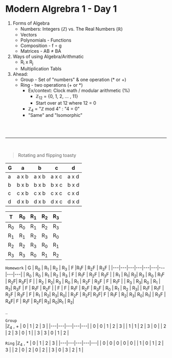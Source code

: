 # Modern Algrebra 1 - Day 1

1. Forms of Algebra
    * Numbers: Integers (ℤ) vs. The Real Numbers (ℝ)
    * Vectors
    * Polynomials - Functions
    * Composition - f ∘ g
    * Matrices - AB ≠ BA
1. Ways of using Algebra/Arithmatic
    * R<sub>i</sub> x R<sub>j</sub>
    * Multiplication Tabls
1. Ahead:
    * Group - Set of "numbers" & one operation (* or +)
    * Ring - two operations (+ or *)
        * Ex/context: Clock math / modular arithmetic (%)
            * ℤ<sub>12</sub> = {0, 1, 2, ... , 11}
            * Start over at 12 where 12 = 0
        * ℤ<sub>4</sub> = "ℤ mod 4" : "4 = 0"
        * "Same" and "Isomorphic"

</br>
</br>

---

</br>

> Rotating and flipping toasty

| G | a | b | c | d |
|---|---|---|---|---|
| a | a x b | a x b | a x c | a x d |
| b | b x b | b x b | b x c | b x d |
| c | c x b | c x b | c x c | c x d |
| d | d x b | d x b | d x c | d x d |

| T | R<sub>0</sub> | R<sub>1</sub> | R<sub>2</sub> | R<sub>3</sub> |
|---|---|---|---|---|
| R<sub>0</sub> | R<sub>0</sub> | R<sub>1</sub> | R<sub>2</sub> | R<sub>3</sub> |
| R<sub>1</sub> | R<sub>1</sub> | R<sub>2</sub> | R<sub>3</sub> | R<sub>0</sub> |
| R<sub>2</sub> | R<sub>2</sub> | R<sub>3</sub> | R<sub>0</sub> | R<sub>1</sub> |
| R<sub>3</sub> | R<sub>3</sub> | R<sub>0</sub> | R<sub>1</sub> | R<sub>2</sub> |

`Homework`
| G | R<sub>0</sub> | R<sub>1</sub> | R<sub>2</sub> | R<sub>3</sub> | F |R<sub>1</sub>F |  R<sub>2</sub>F | R<sub>3</sub>F |
|---|---|---|---|---|---|---|---|---|
| R<sub>0</sub> | R<sub>0</sub> | R<sub>1</sub> | R<sub>2</sub> | R<sub>3</sub> | F | R<sub>1</sub>F | R<sub>2</sub>F | R<sub>3</sub>F |
| R<sub>1</sub> | R<sub>1</sub>| R<sub>2</sub>| R<sub>3</sub> | R<sub>0</sub> | R<sub>1</sub>F | R<sub>2</sub>F| R<sub>3</sub>F| F |
| R<sub>2</sub> | R<sub>2</sub>| R<sub>3</sub> | R<sub>0</sub> | R<sub>1</sub> | R<sub>2</sub>F | R<sub>3</sub>F | F | R<sub>1</sub>F |
| R<sub>3</sub> | R<sub>3</sub>| R<sub>0</sub> | R<sub>1</sub> | R<sub>2</sub>| R<sub>3</sub>F | F | R<sub>1</sub>F | R<sub>2</sub>F |
| F | F | R<sub>1</sub>F | R<sub>2</sub>F | R<sub>3</sub>F | R<sub>0</sub> | R<sub>1</sub> | R<sub>2</sub> | R<sub>3</sub>|
| R<sub>1</sub>F | R<sub>1</sub>F | R<sub>2</sub>F | R<sub>3</sub>F | F | R<sub>1</sub> | R<sub>2</sub>| R<sub>3</sub>| R<sub>0</sub>|
| R<sub>2</sub>F | R<sub>2</sub>F| R<sub>3</sub>F| F | R<sub>1</sub>F | R<sub>2</sub>| R<sub>3</sub>| R<sub>0</sub>| R<sub>1</sub>|
| R<sub>3</sub>F | R<sub>4</sub>F| F | R<sub>1</sub>F |  R<sub>2</sub>F| R<sub>3</sub>| R<sub>0</sub>|R<sub>1</sub> | R<sub>2</sub>|

`_`


`Group`  
|ℤ<sub>4</sub> , + | 0 | 1 | 2 | 3 |
|---|---|---|---|---|
| 0 | 0 | 1 | 2 | 3 |
| 1 | 1 | 2 | 3 | 0 |
| 2 | 2 | 3 | 0 | 1 |
| 3 | 3 | 0 | 1 | 2 |

`Ring`
|ℤ<sub>4</sub> , * | 0 | 1 | 2 | 3 |
|---|---|---|---|---|
| 0 | 0 | 0 | 0 | 0 |
| 1 | 0 | 1 | 2 | 3 |
| 2 | 0 | 2 | 0 | 2 |
| 3 | 0 | 3 | 2 | 1 |

    

